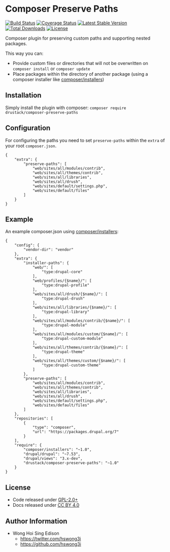 Composer Preserve Paths
=======================

[![Build Status](https://travis-ci.org/drustack/composer-preserve-paths.svg?branch=master)](https://travis-ci.org/drustack/composer-preserve-paths)
[![Coverage Status](https://coveralls.io/repos/drustack/composer-preserve-paths/badge.svg?branch=master&service=github)](https://coveralls.io/github/drustack/composer-preserve-paths?branch=master)
[![Latest Stable Version](https://poser.pugx.org/drustack/composer-preserve-paths/v/stable.svg)](https://packagist.org/packages/drustack/composer-preserve-paths)
[![Total Downloads](https://poser.pugx.org/drustack/composer-preserve-paths/downloads.svg)](https://packagist.org/packages/drustack/composer-preserve-paths)
[![License](https://poser.pugx.org/drustack/composer-preserve-paths/license.svg)](https://packagist.org/packages/drustack/composer-preserve-paths)

Composer plugin for preserving custom paths and supporting nested packages.

This way you can:

-   Provide custom files or directories that will not be overwritten on `composer install` or `composer update`
-   Place packages within the directory of another package (using a composer installer like
    [composer/installers](https://packagist.org/packages/composer/installers))

Installation
------------

Simply install the plugin with composer: `composer require drustack/composer-preserve-paths`

Configuration
-------------

For configuring the paths you need to set `preserve-paths` within the `extra` of your root `composer.json`.

    {
        "extra": {
            "preserve-paths": [
                "web/sites/all/modules/contrib",
                "web/sites/all/themes/contrib",
                "web/sites/all/libraries",
                "web/sites/all/drush",
                "web/sites/default/settings.php",
                "web/sites/default/files"
            ]
        }
    }

Example
-------

An example composer.json using [composer/installers](https://packagist.org/packages/composer/installers):

    {
        "config": {
            "vendor-dir": "vendor"
        },
        "extra": {
            "installer-paths": {
                "web/": [
                    "type:drupal-core"
                ],
                "web/profiles/{$name}/": [
                    "type:drupal-profile"
                ],
                "web/sites/all/drush/{$name}/": [
                    "type:drupal-drush"
                ],
                "web/sites/all/libraries/{$name}/": [
                    "type:drupal-library"
                ],
                "web/sites/all/modules/contrib/{$name}/": [
                    "type:drupal-module"
                ],
                "web/sites/all/modules/custom/{$name}/": [
                    "type:drupal-custom-module"
                ],
                "web/sites/all/themes/contrib/{$name}/": [
                    "type:drupal-theme"
                ],
                "web/sites/all/themes/custom/{$name}/": [
                    "type:drupal-custom-theme"
                ]
            },
            "preserve-paths": [
                "web/sites/all/modules/contrib",
                "web/sites/all/themes/contrib",
                "web/sites/all/libraries",
                "web/sites/all/drush",
                "web/sites/default/settings.php",
                "web/sites/default/files"
            ]
        },
        "repositories": [
            {
                "type": "composer",
                "url": "https://packages.drupal.org/7"
            }
        ],
        "require": {
            "composer/installers": "~1.0",
            "drupal/drupal": "~7.53",
            "drupal/views": "3.x-dev",
            "drustack/composer-preserve-paths": "~1.0"
        }
    }

License
-------

-   Code released under [GPL-2.0+](https://github.com/drustack/composer-preserve-paths/blob/master/LICENSE)
-   Docs released under [CC BY 4.0](http://creativecommons.org/licenses/by/4.0/)

Author Information
------------------

-   Wong Hoi Sing Edison
    -   <https://twitter.com/hswong3i>
    -   <https://github.com/hswong3i>

